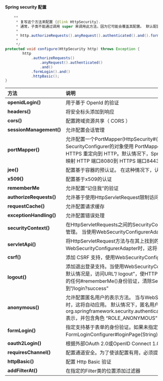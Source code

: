 #### **Spring security 配置**

```java
    **
     * 复写这个方法来配置 {@link HttpSecurity}. 
     * 通常，子类不能通过调用 super 来调用此方法，因为它可能会覆盖其配置。 默认配置为：
     * 
     * http.authorizeRequests().anyRequest().authenticated().and().formLogin().and().httpBasic();
     *
     */
protected void configure(HttpSecurity http) throws Exception {
        http
            .authorizeRequests()
                .anyRequest().authenticated()
                .and()
            .formLogin().and()
            .httpBasic();
}
```

| **方法** | **说明** |
| :--- | :--- |
| **openidLogin\(\)** | 用于基于 OpenId 的验证 |
| **headers\(\)** | 将安全标头添加到响应 |
| **cors\(\)** | 配置跨域资源共享（ CORS ） |
| **sessionManagement\(\)** | 允许配置会话管理 |
| **portMapper\(\)** | 允许配置一个PortMapper\(HttpSecurity\#\(getSharedObject\(class\)\)\)，其他提供SecurityConfigurer的对象使用 PortMapper 从 HTTP 重定向到 HTTPS 或者从 HTTPS 重定向到 HTTP。默认情况下，Spring Security使用一个PortMapperImpl映射 HTTP 端口8080到 HTTPS 端口8443，HTTP 端口80到 HTTPS 端口443 |
| **jee\(\)** | 配置基于容器的预认证。 在这种情况下，认证由Servlet容器管理 |
| **x509\(\)** | 配置基于x509的认证 |
| **rememberMe** | 允许配置“记住我”的验证 |
| **authorizeRequests\(\)** | 允许基于使用HttpServletRequest限制访问 |
| **requestCache\(\)** | 允许配置请求缓存 |
| **exceptionHandling\(\)** | 允许配置错误处理 |
| **securityContext\(\)** | 在HttpServletRequests之间的SecurityContextHolder上设置SecurityContext的管理。 当使用WebSecurityConfigurerAdapter时，这将自动应用 |
| **servletApi\(\)** | 将HttpServletRequest方法与在其上找到的值集成到SecurityContext中。 当使用WebSecurityConfigurerAdapter时，这将自动应用 |
| **csrf\(\)** | 添加 CSRF 支持，使用WebSecurityConfigurerAdapter时，默认启用 |
| **logout\(\)** | 添加退出登录支持。当使用WebSecurityConfigurerAdapter时，这将自动应用。默认情况是，访问URL”/ logout”，使HTTP Session无效来清除用户，清除已配置的任何\#rememberMe\(\)身份验证，清除SecurityContextHolder，然后重定向到”/login?success” |
| **anonymous\(\)** | 允许配置匿名用户的表示方法。 当与WebSecurityConfigurerAdapter结合使用时，这将自动应用。 默认情况下，匿名用户将使用org.springframework.security.authentication.AnonymousAuthenticationToken表示，并包含角色 “ROLE\_ANONYMOUS” |
| **formLogin\(\)** | 指定支持基于表单的身份验证。如果未指定FormLoginConfigurer\#loginPage\(String\)，则将生成默认登录页面 |
| **oauth2Login\(\)** | 根据外部OAuth 2.0或OpenID Connect 1.0提供程序配置身份验证 |
| **requiresChannel\(\)** | 配置通道安全。为了使该配置有用，必须提供至少一个到所需信道的映射 |
| **httpBasic\(\)** | 配置 Http Basic 验证 |
| **addFilterAt\(\)** | 在指定的Filter类的位置添加过滤器 |



